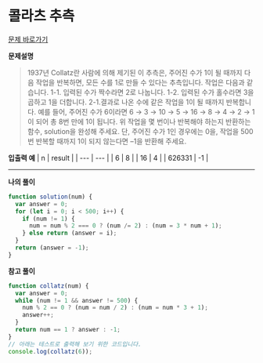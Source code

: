 # 콜라츠 추측

[문제 바로가기](https://school.programmers.co.kr/learn/courses/30/lessons/12943)

**문제설명**

> 1937년 Collatz란 사람에 의해 제기된 이 추측은, 주어진 수가 1이 될 때까지 다음 작업을 반복하면, 모든 수를 1로 만들 수 있다는 추측입니다. 작업은 다음과 같습니다.
> 1-1. 입력된 수가 짝수라면 2로 나눕니다.
> 1-2. 입력된 수가 홀수라면 3을 곱하고 1을 더합니다.
> 2-1.결과로 나온 수에 같은 작업을 1이 될 때까지 반복합니다.
> 예를 들어, 주어진 수가 6이라면 6 → 3 → 10 → 5 → 16 → 8 → 4 → 2 → 1 이 되어 총 8번 만에 1이 됩니다. 위 작업을 몇 번이나 반복해야 하는지 반환하는 함수, solution을 완성해 주세요. 단, 주어진 수가 1인 경우에는 0을, 작업을 500번 반복할 때까지 1이 되지 않는다면 –1을 반환해 주세요.

**입출력 예**
| n | result |
| --- | --- |
| 6 | 8 |
| 16 | 4 |
| 626331 | -1 |

---

**나의 풀이**

```javascript
function solution(num) {
  var answer = 0;
  for (let i = 0; i < 500; i++) {
    if (num != 1) {
      num = num % 2 === 0 ? (num /= 2) : (num = 3 * num + 1);
    } else return (answer = i);
  }
  return (answer = -1);
}
```

**참고 풀이**

```javascript
function collatz(num) {
  var answer = 0;
  while (num != 1 && answer != 500) {
    num % 2 == 0 ? (num = num / 2) : (num = num * 3 + 1);
    answer++;
  }
  return num == 1 ? answer : -1;
}
// 아래는 테스트로 출력해 보기 위한 코드입니다.
console.log(collatz(6));
```
